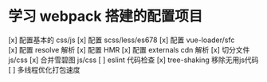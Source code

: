 # 学习 webpack 搭建的配置项目

[x] 配置基本的 css/js
[x] 配置 scss/less/es678
[x] 配置 vue-loader/sfc  
[x] 配置 resolve 解析
[x] 配置 HMR
[x] 配置 externals cdn 解析
[x] 切分文件 js/css
[x] 合并雪碧图 js/css
[ ] eslint 代码检查
[x] tree-shaking 移除无用js代码
[ ] 多线程优化打包速度
